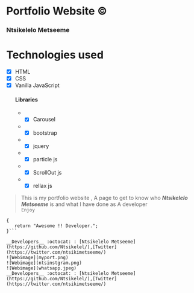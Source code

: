 # Portfolio Website :copyright:
### Ntsikelelo Metseeme

# Technologies used 
- [x] HTML  <br>
- [x] CSS  <br>
- [x] Vanilla  JavaScript<br> 
    #### Libraries
   * - [x] Carousel
   * - [x] bootstrap
   * - [x] jquery
   * - [x] particle js
   * - [x] ScrollOut js
   * - [x] rellax js
   
> This is my portfolio website , A page to get to know who ***Ntsikelelo Metseeme*** is and what I have done as A developer<br>
> `Enjoy`
 ```function NtsikeleloMetseeme()
{
    return "Awesome !! Developer.";
}```

__Developers__ :octocat: : [Ntsikelelo Metseeme](https://github.com/Ntsikelel/),[Twitter](https://twitter.com/ntsikimetseeme/) 
![Webimage](myport.png)
![Webimage](ntsinstgram.png)
![Webimage](whatsapp.jpeg)
__Developers__ :octocat: : [Ntsikelelo Metseeme](https://github.com/Ntsikelel/),[Twitter](https://twitter.com/ntsikimetseeme/) 

